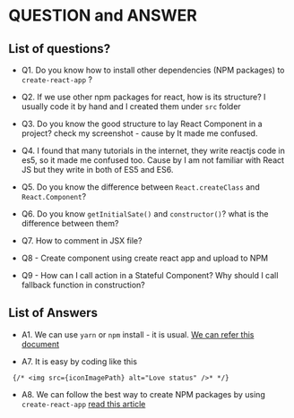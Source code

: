 # QUESTION and ANSWER

## List of questions?

* Q1. Do you know how to install other dependencies (NPM packages) to `create-react-app` ?

* Q2. If we use other npm packages for react, how is its structure? I usually code it by hand and I created them under `src` folder 

* Q3. Do you know the good structure to lay React Component in a project? check my screenshot - cause by It made me confused.

* Q4. I found that many tutorials in the internet, they write reactjs code in es5, so it made me confused too. Cause by I am not familiar with React JS but they write in both of ES5 and ES6.

* Q5. Do you know the difference between `React.createClass` and `React.Component`?

* Q6. Do you know `getInitialSate()` and `constructor()`? what is the difference between them? 

* Q7. How to comment in JSX file?
 
* Q8 - Create component using create react app and upload to NPM

* Q9 - How can I call action in a Stateful Component? Why should I call fallback function in construction?

## List of Answers
* A1. We can use `yarn` or `npm` install - it is usual. [We can refer this document](https://github.com/facebookincubator/create-react-app/blob/master/packages/react-scripts/template/README.md#installing-a-dependency)

* A7. It is easy by coding like this
```
 {/* <img src={iconImagePath} alt="Love status" />* */}
 ```

* A8. We can follow the best way to create NPM packages by using `create-react-app` [read this article](https://medium.com/@lokhmakov/best-way-to-create-npm-packages-with-create-react-app-b24dd449c354)
